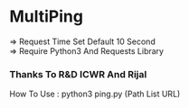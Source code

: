 # MultiPing
=> Request Time Set Default 10 Second <br>
=> Require Python3 And Requests Library
<h3> Thanks To R&D ICWR And Rijal </h3>
<p> How To Use : python3 ping.py (Path List URL) </p>
